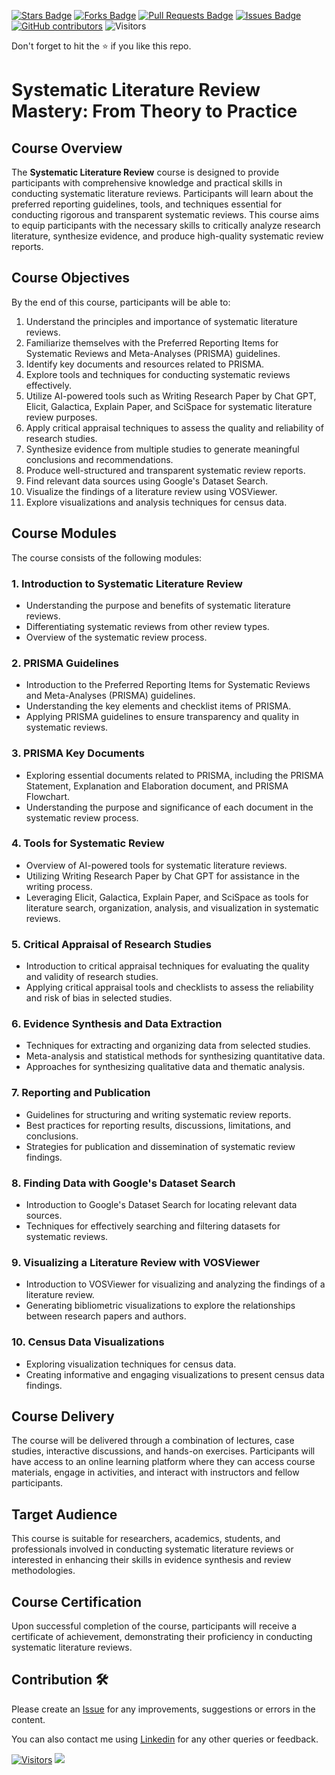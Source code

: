 <a href="https://github.com/drshahizan/courses/stargazers"><img src="https://img.shields.io/github/stars/drshahizan/courses" alt="Stars Badge"/></a>
<a href="https://github.com/drshahizan/courses/network/members"><img src="https://img.shields.io/github/forks/drshahizan/courses" alt="Forks Badge"/></a>
<a href="https://github.com/drshahizan/courses/pulls"><img src="https://img.shields.io/github/issues-pr/drshahizan/courses" alt="Pull Requests Badge"/></a>
<a href="https://github.com/drshahizan/courses/issues"><img src="https://img.shields.io/github/issues/drshahizan/courses" alt="Issues Badge"/></a>
<a href="https://github.com/drshahizan/courses/graphs/contributors"><img alt="GitHub contributors" src="https://img.shields.io/github/contributors/drshahizan/courses?color=2b9348"></a>
![Visitors](https://api.visitorbadge.io/api/visitors?path=https%3A%2F%2Fgithub.com%2Fdrshahizan%2Fcourses&labelColor=%23d9e3f0&countColor=%23697689&style=flat)

Don't forget to hit the :star: if you like this repo.


# Systematic Literature Review Mastery: From Theory to Practice

## Course Overview
The **Systematic Literature Review** course is designed to provide participants with comprehensive knowledge and practical skills in conducting systematic literature reviews. Participants will learn about the preferred reporting guidelines, tools, and techniques essential for conducting rigorous and transparent systematic reviews. This course aims to equip participants with the necessary skills to critically analyze research literature, synthesize evidence, and produce high-quality systematic review reports.

## Course Objectives
By the end of this course, participants will be able to:

1. Understand the principles and importance of systematic literature reviews.
2. Familiarize themselves with the Preferred Reporting Items for Systematic Reviews and Meta-Analyses (PRISMA) guidelines.
3. Identify key documents and resources related to PRISMA.
4. Explore tools and techniques for conducting systematic reviews effectively.
5. Utilize AI-powered tools such as Writing Research Paper by Chat GPT, Elicit, Galactica, Explain Paper, and SciSpace for systematic literature review purposes.
6. Apply critical appraisal techniques to assess the quality and reliability of research studies.
7. Synthesize evidence from multiple studies to generate meaningful conclusions and recommendations.
8. Produce well-structured and transparent systematic review reports.
9. Find relevant data sources using Google's Dataset Search.
10. Visualize the findings of a literature review using VOSViewer.
11. Explore visualizations and analysis techniques for census data.

## Course Modules
The course consists of the following modules:

### 1. Introduction to Systematic Literature Review
- Understanding the purpose and benefits of systematic literature reviews.
- Differentiating systematic reviews from other review types.
- Overview of the systematic review process.

### 2. PRISMA Guidelines
- Introduction to the Preferred Reporting Items for Systematic Reviews and Meta-Analyses (PRISMA) guidelines.
- Understanding the key elements and checklist items of PRISMA.
- Applying PRISMA guidelines to ensure transparency and quality in systematic reviews.

### 3. PRISMA Key Documents
- Exploring essential documents related to PRISMA, including the PRISMA Statement, Explanation and Elaboration document, and PRISMA Flowchart.
- Understanding the purpose and significance of each document in the systematic review process.

### 4. Tools for Systematic Review
- Overview of AI-powered tools for systematic literature reviews.
- Utilizing Writing Research Paper by Chat GPT for assistance in the writing process.
- Leveraging Elicit, Galactica, Explain Paper, and SciSpace as tools for literature search, organization, analysis, and visualization in systematic reviews.

### 5. Critical Appraisal of Research Studies
- Introduction to critical appraisal techniques for evaluating the quality and validity of research studies.
- Applying critical appraisal tools and checklists to assess the reliability and risk of bias in selected studies.

### 6. Evidence Synthesis and Data Extraction
- Techniques for extracting and organizing data from selected studies.
- Meta-analysis and statistical methods for synthesizing quantitative data.
- Approaches for synthesizing qualitative data and thematic analysis.

### 7. Reporting and Publication
- Guidelines for structuring and writing systematic review reports.
- Best practices for reporting results, discussions, limitations, and conclusions.
- Strategies for publication and dissemination of systematic review findings.

### 8. Finding Data with Google's Dataset Search
- Introduction to Google's Dataset Search for locating relevant data sources.
- Techniques for effectively searching and filtering datasets for systematic reviews.

### 9. Visualizing a Literature Review with VOSViewer
- Introduction to VOSViewer for visualizing and analyzing the findings of a literature review.
- Generating bibliometric visualizations to explore the relationships between research papers and authors.

### 10. Census Data Visualizations
- Exploring visualization techniques for census data.
- Creating informative and engaging visualizations to present census data findings.

## Course Delivery
The course will be delivered through a combination of lectures, case studies, interactive discussions, and hands-on exercises. Participants will have access to an online learning platform where they can access course materials, engage in activities, and interact with instructors and fellow participants.

## Target Audience
This course is suitable for researchers, academics, students, and professionals involved in conducting systematic literature reviews or interested in enhancing their skills in evidence synthesis and review methodologies.

## Course Certification
Upon successful completion of the course, participants will receive a certificate of achievement, demonstrating their proficiency in conducting systematic literature reviews.

## Contribution 🛠️
Please create an [Issue](https://github.com/drshahizan/courses/issues) for any improvements, suggestions or errors in the content.

You can also contact me using [Linkedin](https://www.linkedin.com/in/drshahizan/) for any other queries or feedback.

[![Visitors](https://api.visitorbadge.io/api/visitors?path=https%3A%2F%2Fgithub.com%2Fdrshahizan&labelColor=%23697689&countColor=%23555555&style=plastic)](https://visitorbadge.io/status?path=https%3A%2F%2Fgithub.com%2Fdrshahizan)
![](https://hit.yhype.me/github/profile?user_id=81284918)
